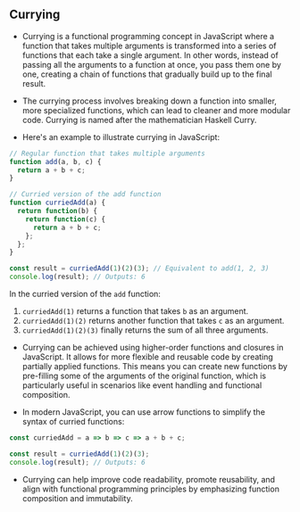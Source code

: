 ## Currying ##

- Currying is a functional programming concept in JavaScript where a function that takes multiple arguments is transformed into a series of functions that each take a single argument. In other words, instead of passing all the arguments to a function at once, you pass them one by one, creating a chain of functions that gradually build up to the final result.

- The currying process involves breaking down a function into smaller, more specialized functions, which can lead to cleaner and more modular code. Currying is named after the mathematician Haskell Curry.

- Here's an example to illustrate currying in JavaScript:

```javascript
// Regular function that takes multiple arguments
function add(a, b, c) {
  return a + b + c;
}

// Curried version of the add function
function curriedAdd(a) {
  return function(b) {
    return function(c) {
      return a + b + c;
    };
  };
}

const result = curriedAdd(1)(2)(3); // Equivalent to add(1, 2, 3)
console.log(result); // Outputs: 6
```

In the curried version of the `add` function:

1. `curriedAdd(1)` returns a function that takes `b` as an argument.
2. `curriedAdd(1)(2)` returns another function that takes `c` as an argument.
3. `curriedAdd(1)(2)(3)` finally returns the sum of all three arguments.

- Currying can be achieved using higher-order functions and closures in JavaScript. It allows for more flexible and reusable code by creating partially applied functions. This means you can create new functions by pre-filling some of the arguments of the original function, which is particularly useful in scenarios like event handling and functional composition.

- In modern JavaScript, you can use arrow functions to simplify the syntax of curried functions:

```javascript
const curriedAdd = a => b => c => a + b + c;

const result = curriedAdd(1)(2)(3);
console.log(result); // Outputs: 6
```

- Currying can help improve code readability, promote reusability, and align with functional programming principles by emphasizing function composition and immutability.